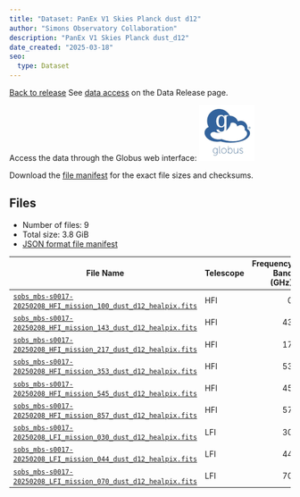 ```yaml
---
title: "Dataset: PanEx V1 Skies Planck dust d12"
author: "Simons Observatory Collaboration"
description: "PanEx V1 Skies Planck dust_d12"
date_created: "2025-03-18"
seo:
  type: Dataset
---
```


[Back to release](./panexv1-planck.html#datasets)
See [data access](./panexv1-planck.html#data-access) on the Data Release page.

Access the data through the Globus web interface: [![Download via Globus](images/globus-logo.png)](https://app.globus.org/file-manager?origin_id=53b2a147-ae9d-4bbf-9d18-3b46d133d4bb&origin_path=%2Fpanexp_v1_planck%2Fdust_d12%2F)

Download the [file manifest](https://g-0a470a.6b7bd8.0ec8.data.globus.org/panexp_v1_planck/dust_d12/manifest.json) for the exact file sizes and checksums.

## Files

- Number of files: 9
- Total size: 3.8 GiB
- [JSON format file manifest](https://g-0a470a.6b7bd8.0ec8.data.globus.org/panexp_v1_planck/dust_d12/manifest.json)

|                                                                                               File Name                                                                                                | Telescope | Frequency Band (GHz) | Pixelization |   Size    |
| ------------------------------------------------------------------------------------------------------------------------------------------------------------------------------------------------------ | --------- | -------------------: | ------------ | --------- |
| [`sobs_mbs-s0017-20250208_HFI_mission_100_dust_d12_healpix.fits`](https://g-456d30.0ed28.75bc.data.globus.org/panexp_v1_planck/dust_d12/sobs_mbs-s0017-20250208_HFI_mission_100_dust_d12_healpix.fits) | HFI       |                    0 | healpix      | 576.0 MiB |
| [`sobs_mbs-s0017-20250208_HFI_mission_143_dust_d12_healpix.fits`](https://g-456d30.0ed28.75bc.data.globus.org/panexp_v1_planck/dust_d12/sobs_mbs-s0017-20250208_HFI_mission_143_dust_d12_healpix.fits) | HFI       |                   43 | healpix      | 576.0 MiB |
| [`sobs_mbs-s0017-20250208_HFI_mission_217_dust_d12_healpix.fits`](https://g-456d30.0ed28.75bc.data.globus.org/panexp_v1_planck/dust_d12/sobs_mbs-s0017-20250208_HFI_mission_217_dust_d12_healpix.fits) | HFI       |                   17 | healpix      | 576.0 MiB |
| [`sobs_mbs-s0017-20250208_HFI_mission_353_dust_d12_healpix.fits`](https://g-456d30.0ed28.75bc.data.globus.org/panexp_v1_planck/dust_d12/sobs_mbs-s0017-20250208_HFI_mission_353_dust_d12_healpix.fits) | HFI       |                   53 | healpix      | 576.0 MiB |
| [`sobs_mbs-s0017-20250208_HFI_mission_545_dust_d12_healpix.fits`](https://g-456d30.0ed28.75bc.data.globus.org/panexp_v1_planck/dust_d12/sobs_mbs-s0017-20250208_HFI_mission_545_dust_d12_healpix.fits) | HFI       |                   45 | healpix      | 576.0 MiB |
| [`sobs_mbs-s0017-20250208_HFI_mission_857_dust_d12_healpix.fits`](https://g-456d30.0ed28.75bc.data.globus.org/panexp_v1_planck/dust_d12/sobs_mbs-s0017-20250208_HFI_mission_857_dust_d12_healpix.fits) | HFI       |                   57 | healpix      | 576.0 MiB |
| [`sobs_mbs-s0017-20250208_LFI_mission_030_dust_d12_healpix.fits`](https://g-456d30.0ed28.75bc.data.globus.org/panexp_v1_planck/dust_d12/sobs_mbs-s0017-20250208_LFI_mission_030_dust_d12_healpix.fits) | LFI       |                   30 | healpix      | 144.0 MiB |
| [`sobs_mbs-s0017-20250208_LFI_mission_044_dust_d12_healpix.fits`](https://g-456d30.0ed28.75bc.data.globus.org/panexp_v1_planck/dust_d12/sobs_mbs-s0017-20250208_LFI_mission_044_dust_d12_healpix.fits) | LFI       |                   44 | healpix      | 144.0 MiB |
| [`sobs_mbs-s0017-20250208_LFI_mission_070_dust_d12_healpix.fits`](https://g-456d30.0ed28.75bc.data.globus.org/panexp_v1_planck/dust_d12/sobs_mbs-s0017-20250208_LFI_mission_070_dust_d12_healpix.fits) | LFI       |                   70 | healpix      | 144.0 MiB |
